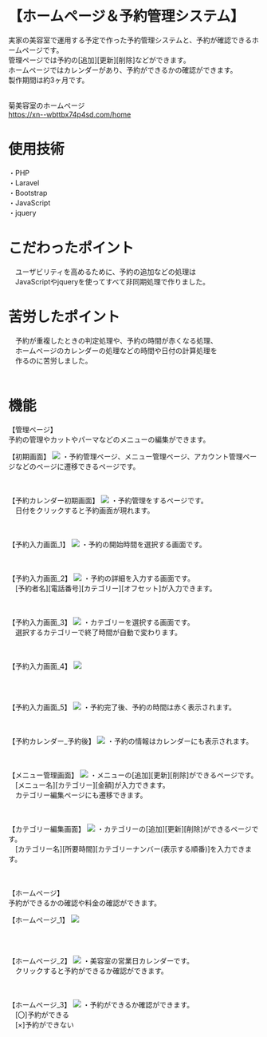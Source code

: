 # 【ホームページ＆予約管理システム】
実家の美容室で運用する予定で作った予約管理システムと、予約が確認できるホームページです。<br>
管理ページでは予約の[追加][更新][削除]などができます。<br>
ホームページではカレンダーがあり、予約ができるかの確認ができます。<br>
製作期間は約3ヶ月です。<br>
<br>

菊美容室のホームページ<br>
https://xn--wbttbx74p4sd.com/home <br>

# 使用技術
・PHP <br>
・Laravel <br>
・Bootstrap<br>
・JavaScript<br>
・jquery<br>

# こだわったポイント
　ユーザビリティを高めるために、予約の追加などの処理は<br>
　JavaScriptやjqueryを使ってすべて非同期処理で作りました。<br>

# 苦労したポイント
　予約が重複したときの判定処理や、予約の時間が赤くなる処理、<br>
　ホームページのカレンダーの処理などの時間や日付の計算処理を<br>
　作るのに苦労しました。<br>
　

# 機能
【管理ページ】 <br>
予約の管理やカットやパーマなどのメニューの編集ができます。


【初期画面】
![](images/initial_page.png "")
・予約管理ページ、メニュー管理ページ、アカウント管理ページなどのページに遷移できるページです。<br>
<br>
<br>

【予約カレンダー初期画面】
![](images/calendar_initial_page.png "")
・予約管理をするページです。<br>
　日付をクリックすると予約画面が現れます。<br>
<br>
<br>

【予約入力画面_1】
![](images/calendar_reservation_page1.png "")
・予約の開始時間を選択する画面です。<br>
<br>
<br>

【予約入力画面_2】
![](images/calendar_reservation_page2.png "")
・予約の詳細を入力する画面です。<br>
　[予約者名][電話番号][カテゴリー][オフセット]が入力できます。<br>
<br>
<br>

【予約入力画面_3】
![](images/calendar_reservation_page3.png "")
・カテゴリーを選択する画面です。<br>
　選択するカテゴリーで終了時間が自動で変わります。<br>
<br>
<br>

【予約入力画面_4】
![](images/calendar_reservation_page4.png "")

<br>
<br>

【予約入力画面_5】
![](images/calendar_reservation_page5.png "")
・予約完了後、予約の時間は赤く表示されます。<br>
<br>
<br>

【予約カレンダー_予約後】
![](images/calendar_initial_page2.png "")
・予約の情報はカレンダーにも表示されます。<br>
<br>
<br>

【メニュー管理画面】
![](images/menu_page.png "")
・メニューの[追加][更新][削除]ができるページです。<br>
　[メニュー名][カテゴリー][金額]が入力できます。<br>
　カテゴリー編集ページにも遷移できます。<br>
<br>
<br>

【カテゴリー編集画面】
![](images/category_page.png "")
・カテゴリーの[追加][更新][削除]ができるページです。<br>
　[カテゴリー名][所要時間][カテゴリーナンバー(表示する順番)]を入力できます。<br>
<br>
<br>

【ホームページ】 <br>
予約ができるかの確認や料金の確認ができます。
<br>

【ホームページ_1】 
![](images/home_page1.png "")

<br>
<br>

【ホームページ_2】 
![](images/home_page2.png "")
・美容室の営業日カレンダーです。<br>
　クリックすると予約ができるか確認ができます。<br>
<br>
<br>

【ホームページ_3】 
![](images/home_page3.png "")
・予約ができるか確認ができます。<br>
　[〇]予約ができる<br>
　[×]予約ができない<br>
<br>
<br>

